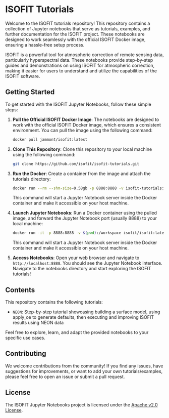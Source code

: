 # ISOFIT Tutorials

Welcome to the ISOFIT tutorials repository! This repository contains a collection of Jupyter notebooks that serve as tutorials, examples, and further documentation for the ISOFIT project. These notebooks are designed to work seamlessly with the official ISOFIT Docker image, ensuring a hassle-free setup process.

ISOFIT is a powerful tool for atmospheric correction of remote sensing data, particularly hyperspectral data. These notebooks provide step-by-step guides and demonstrations on using ISOFIT for atmospheric correction, making it easier for users to understand and utilize the capabilities of the ISOFIT software.

## Getting Started

To get started with the ISOFIT Jupyter Notebooks, follow these simple steps:

1. **Pull the Official ISOFIT Docker Image**: The notebooks are designed to work with the official ISOFIT Docker image, which ensures a consistent environment. You can pull the image using the following command:

   ```bash
   docker pull jammont/isofit:latest
   ```

2. **Clone This Repository**: Clone this repository to your local machine using the following command:

   ```bash
   git clone https://github.com/isofit/isofit-tutorials.git
   ```

3. **Run the Docker**: Create a container from the image and attach the tutorials directory:

   ```bash
   docker run --rm --shm-size=9.58gb -p 8888:8888 -v isofit-tutorials:/home/ray/isofit isofit/v2
   ```

   This command will start a Jupyter Notebook server inside the Docker container and make it accessible on your host machine.

4. **Launch Jupyter Notebooks**: Run a Docker container using the pulled image, and forward the Jupyter Notebook port (usually 8888) to your local machine:

   ```bash
   docker run -it -p 8888:8888 -v $(pwd):/workspace isofit/isofit:latest jupyter notebook --ip 0.0.0.0
   ```

   This command will start a Jupyter Notebook server inside the Docker container and make it accessible on your host machine.

5. **Access Notebooks**: Open your web browser and navigate to `http://localhost:8888`. You should see the Jupyter Notebook interface. Navigate to the notebooks directory and start exploring the ISOFIT tutorials!

## Contents

This repository contains the following tutorials:

- `NEON`: Step-by-step tutorial showcasing building a surface model, using apply_oe to generate defaults, then executing and improving ISOFIT results using NEON data

Feel free to explore, learn, and adapt the provided notebooks to your specific use cases.

## Contributing

We welcome contributions from the community! If you find any issues, have suggestions for improvements, or want to add your own tutorials/examples, please feel free to open an issue or submit a pull request.

## License

The ISOFIT Jupyter Notebooks project is licensed under the [Apache v2.0 License](https://opensource.org/license/apache-2-0/).
